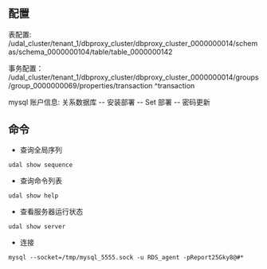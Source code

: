 # 

## 配置

表配置:
/udal_cluster/tenant_1/dbproxy_cluster/dbproxy_cluster_0000000014/schemas/schema_0000000104/table/table_0000000142

事务配置：
/udal_cluster/tenant_1/dbproxy_cluster/dbproxy_cluster_0000000014/groups/group_0000000069/properties/transaction ^transaction

mysql 账户信息:
关系数据库 -- 安装部署 -- Set 部署 -- 密码更新

## 命令

- 查询全局序列
```shell
udal show sequence
```

- 查询命令列表
```shell
udal show help
```

- 查看服务器运行状态
```shell
udal show server
```

- 连接
```shell
mysql --socket=/tmp/mysql_5555.sock -u RDS_agent -pReport25Gky8@#*
```
